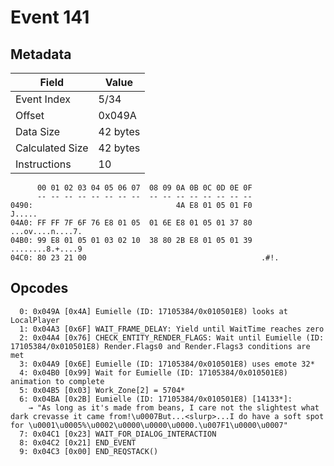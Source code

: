 # Event 141

## Metadata

| Field           | Value    |
|-----------------|----------|
| Event Index     | 5/34     |
| Offset          | 0x049A   |
| Data Size       | 42 bytes |
| Calculated Size | 42 bytes |
| Instructions    | 10       |

```
      00 01 02 03 04 05 06 07  08 09 0A 0B 0C 0D 0E 0F
      -- -- -- -- -- -- -- --  -- -- -- -- -- -- -- --
0490:                                4A E8 01 05 01 F0            J.....
04A0: FF FF 7F 6F 76 E8 01 05  01 6E E8 01 05 01 37 80  ...ov....n....7.
04B0: 99 E8 01 05 01 03 02 10  38 80 2B E8 01 05 01 39  ........8.+....9
04C0: 80 23 21 00                                       .#!.            
```

## Opcodes

```
  0: 0x049A [0x4A] Eumielle (ID: 17105384/0x010501E8) looks at LocalPlayer
  1: 0x04A3 [0x6F] WAIT_FRAME_DELAY: Yield until WaitTime reaches zero
  2: 0x04A4 [0x76] CHECK_ENTITY_RENDER_FLAGS: Wait until Eumielle (ID: 17105384/0x010501E8) Render.Flags0 and Render.Flags3 conditions are met
  3: 0x04A9 [0x6E] Eumielle (ID: 17105384/0x010501E8) uses emote 32*
  4: 0x04B0 [0x99] Wait for Eumielle (ID: 17105384/0x010501E8) animation to complete
  5: 0x04B5 [0x03] Work_Zone[2] = 5704*
  6: 0x04BA [0x2B] Eumielle (ID: 17105384/0x010501E8) [14133*]:
    → "As long as it's made from beans, I care not the slightest what dark crevasse it came from!\u0007But...<slurp>...I do have a soft spot for \u0001\u0005%\u0002\u0000\u0000\u0000.\u007F1\u0000\u0007"
  7: 0x04C1 [0x23] WAIT_FOR_DIALOG_INTERACTION
  8: 0x04C2 [0x21] END_EVENT
  9: 0x04C3 [0x00] END_REQSTACK()
```
